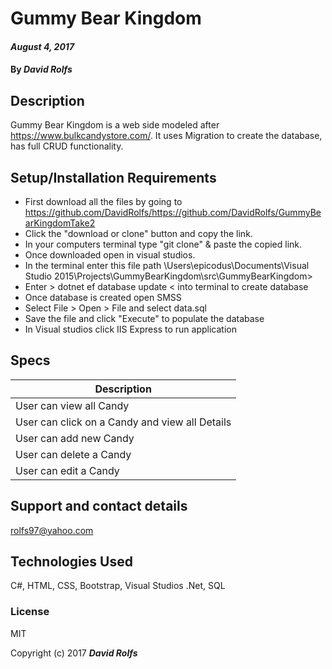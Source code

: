 # Gummy Bear Kingdom

#### _August 4, 2017_

#### By _**David Rolfs**_

## Description
Gummy Bear Kingdom is a web side modeled after https://www.bulkcandystore.com/. It uses Migration to create the database, has full CRUD functionality. 


## Setup/Installation Requirements
* First download all the files by going to  https://github.com/DavidRolfs/https://github.com/DavidRolfs/GummyBearKingdomTake2
* Click the "download or clone" button and copy the link.
* In your computers terminal type "git clone" & paste the copied link.
* Once downloaded open in visual studios. 
* In the terminal enter this file path \Users\epicodus\Documents\Visual Studio 2015\Projects\GummyBearKingdom\src\GummyBearKingdom>
* Enter > dotnet ef database update < into terminal to create database
* Once database is created open SMSS
* Select File > Open > File and select data.sql
* Save the file and click "Execute" to populate the database
* In Visual studios click IIS Express to run application
## Specs
| Description |
|-------------|
| User can view all Candy |
| User can click on a Candy and view all Details |
| User can add new Candy |
| User can delete a Candy |
| User can edit a Candy|

## Support and contact details

rolfs97@yahoo.com

## Technologies Used

C#, HTML, CSS, Bootstrap, Visual Studios  .Net, SQL
### License

MIT

Copyright (c) 2017 **_David Rolfs_**
